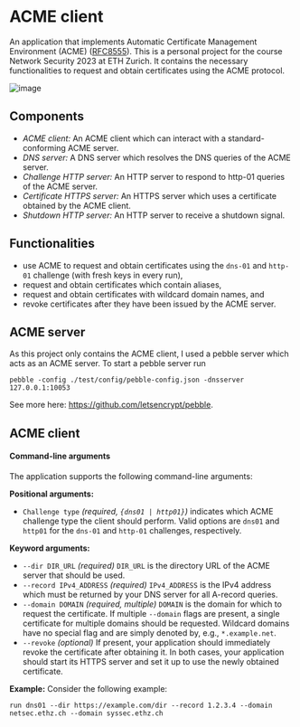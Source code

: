# ACME client
An application that implements Automatic Certificate Management Environment (ACME) ([RFC8555](https://tools.ietf.org/html/rfc8555)).
This is a personal project for the course Network Security 2023 at ETH Zurich. It contains the necessary functionalities to request and obtain certificates using the ACME protocol.

![image](https://github.com/wongwil/ACME_client/assets/11984597/382ef3c6-ffbe-4a3d-8dce-c8a8dfdf1b98)

## Components
- *ACME client:* An ACME client which can interact with a standard-conforming ACME server.
- *DNS server:* A DNS server which resolves the DNS queries of the ACME server.
- *Challenge HTTP server:* An HTTP server to respond to http-01 queries of the ACME server.
- *Certificate HTTPS server:* An HTTPS server which uses a certificate obtained by the ACME client.
- *Shutdown HTTP server:*  An HTTP server to receive a shutdown signal.

## Functionalities
- use ACME to request and obtain certificates using the `dns-01` and `http-01` challenge (with fresh keys in every run),
- request and obtain certificates which contain aliases,
- request and obtain certificates with wildcard domain names, and
- revoke certificates after they have been issued by the ACME server.

## ACME server
As this project only contains the ACME client, I used a pebble server which acts as an ACME server. 
To start a pebble server run
```
pebble -config ./test/config/pebble-config.json -dnsserver 127.0.0.1:10053
```
See more here: https://github.com/letsencrypt/pebble.

## ACME client
#### Command-line arguments <a name="arguments"></a>
The application supports the following command-line arguments:

**Positional arguments:**
- `Challenge type`
_(required, `{dns01 | http01}`)_ indicates which ACME challenge type the client should perform. Valid options are `dns01` and `http01` for the `dns-01` and `http-01` challenges, respectively.

**Keyword arguments:**
- `--dir DIR_URL`
_(required)_ `DIR_URL` is the directory URL of the ACME server that should be used.
- `--record IPv4_ADDRESS` 
_(required)_ `IPv4_ADDRESS` is the IPv4 address which must be returned by your DNS server for all A-record queries. 
- `--domain DOMAIN`
_(required, multiple)_ `DOMAIN`  is the domain for  which to request the certificate. If multiple `--domain` flags are present, a single certificate for multiple domains should be requested. Wildcard domains have no special flag and are simply denoted by, e.g., `*.example.net`.
- `--revoke`
_(optional)_ If present, your application should immediately revoke the certificate after obtaining it. In both cases, your application should start its HTTPS server and set it up to use the newly obtained certificate.

**Example:**
Consider the following example:
```
run dns01 --dir https://example.com/dir --record 1.2.3.4 --domain netsec.ethz.ch --domain syssec.ethz.ch
```
